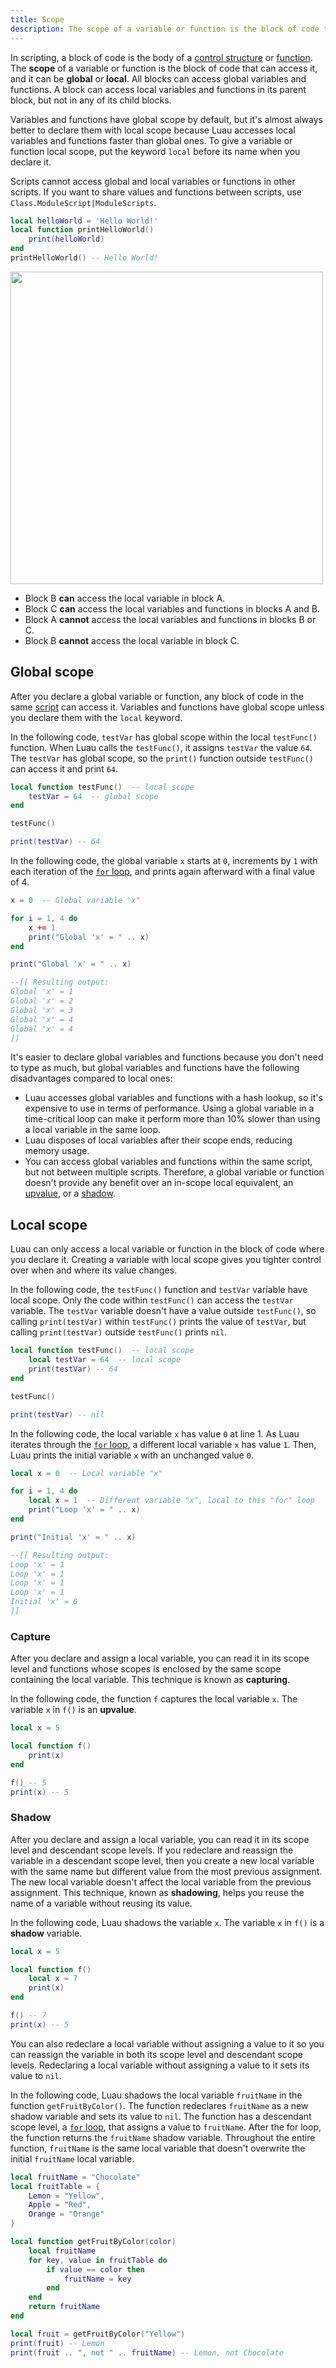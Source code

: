 ```yaml
---
title: Scope
description: The scope of a variable or function is the block of code that can access it.
---
```


In scripting, a block of code is the body of a [control structure](./control-structures.md) or [function](./functions.md). The **scope** of a variable or function is the block of code that can access it, and it can be **global** or **local**. All blocks can access global variables and functions. A block can access local variables and functions in its parent block, but not in any of its child blocks.

Variables and functions have global scope by default, but it's almost always better to declare them with local scope because Luau accesses local variables and functions faster than global ones. To give a variable or function local scope, put the keyword `local` before its name when you declare it.

Scripts cannot access global and local variables or functions in other scripts. If you want to share values and functions between scripts, use `Class.ModuleScript|ModuleScripts`.

```lua
local helloWorld = 'Hello World!'
local function printHelloWorld()
	print(helloWorld)
end
printHelloWorld() -- Hello World!
```

<img src="../assets/scripting/scripts/Scope-Diagram.png" width="500" />

- Block B **can** access the local variable in block A.
- Block C **can** access the local variables and functions in blocks A and B.
- Block A **cannot** access the local variables and functions in blocks B or C.
- Block B **cannot** access the local variable in block C.

## Global scope

After you declare a global variable or function, any block of code in the same [script](../scripting/index.md) can access it. Variables and functions have global scope unless you declare them with the `local` keyword.

In the following code, `testVar` has global scope within the local `testFunc()` function. When Luau calls the `testFunc()`, it assigns `testVar` the value `64`. The `testVar` has global scope, so the `print()` function outside `testFunc()` can access it and print `64`.

```lua title = 'Example of global functions and variables'
local function testFunc()  -- local scope
	testVar = 64  -- global scope
end

testFunc()

print(testVar) -- 64
```

In the following code, the global variable `x` starts at `0`, increments by `1` with each iteration of the [`for` loop](./control-structures.md#for-loops), and prints again afterward with a final value of 4.

```lua
x = 0  -- Global variable "x"

for i = 1, 4 do
	x += 1
	print("Global 'x' = " .. x)
end

print("Global 'x' = " .. x)

--[[ Resulting output:
Global 'x' = 1
Global 'x' = 2
Global 'x' = 3
Global 'x' = 4
Global 'x' = 4
]]
```

It's easier to declare global variables and functions because you don't need to type as much, but global variables and functions have the following disadvantages compared to local ones:

- Luau accesses global variables and functions with a hash lookup, so it's expensive to use in terms of performance. Using a global variable in a time-critical loop can make it perform more than 10% slower than using a local variable in the same loop.
- Luau disposes of local variables after their scope ends, reducing memory usage.
- You can access global variables and functions within the same script, but not between multiple scripts. Therefore, a global variable or function doesn't provide any benefit over an in-scope local equivalent, an [upvalue](#capture), or a [shadow](#shadow).

## Local scope

Luau can only access a local variable or function in the block of code where you declare it. Creating a variable with local scope gives you tighter control over when and where its value changes.

In the following code, the `testFunc()` function and `testVar` variable have local scope. Only the code within `testFunc()` can access the `testVar` variable. The `testVar` variable doesn't have a value outside `testFunc()`, so calling `print(testVar)` within `testFunc()` prints the value of `testVar`, but calling `print(testVar)` outside `testFunc()` prints `nil`.

```lua
local function testFunc()  -- local scope
	local testVar = 64  -- local scope
	print(testVar) -- 64
end

testFunc()

print(testVar) -- nil
```

In the following code, the local variable `x` has value `0` at line 1. As Luau iterates through the [`for` loop](./control-structures.md#for-loops), a different local variable `x` has value `1`. Then, Luau prints the initial variable `x` with an unchanged value `0`.

```lua
local x = 0  -- Local variable "x"

for i = 1, 4 do
	local x = 1  -- Different variable "x", local to this "for" loop
	print("Loop 'x' = " .. x)
end

print("Initial 'x' = " .. x)

--[[ Resulting output:
Loop 'x' = 1
Loop 'x' = 1
Loop 'x' = 1
Loop 'x' = 1
Initial 'x' = 0
]]
```

### Capture

After you declare and assign a local variable, you can read it in its scope level and functions whose scopes is enclosed by the same scope containing the local variable. This technique is known as **capturing**.

In the following code, the function `f` captures the local variable `x`. The variable `x` in `f()` is an **upvalue**.

```lua
local x = 5

local function f()
	print(x)
end

f() -- 5
print(x) -- 5
```

### Shadow

After you declare and assign a local variable, you can read it in its scope level and descendant scope levels. If you redeclare and reassign the variable in a descendant scope level, then you create a new local variable with the same name but different value from the most previous assignment. The new local variable doesn't affect the local variable from the previous assignment. This technique, known as **shadowing**, helps you reuse the name of a variable without reusing its value.

In the following code, Luau shadows the variable `x`. The variable `x` in `f()` is a **shadow** variable.

```lua
local x = 5

local function f()
	local x = 7
	print(x)
end

f() -- 7
print(x) -- 5
```

You can also redeclare a local variable without assigning a value to it so you can reassign the variable in both its scope level and descendant scope levels. Redeclaring a local variable without assigning a value to it sets its value to `nil`.

In the following code, Luau shadows the local variable `fruitName` in the function `getFruitByColor()`. The function redeclares `fruitName` as a new shadow variable and sets its value to `nil`. The function has a descendant scope level, a [`for` loop](./control-structures.md#for-loops), that assigns a value to `fruitName`. After the for loop, the function returns the `fruitName` shadow variable. Throughout the entire function, `fruitName` is the same local variable that doesn't overwrite the initial `fruitName` local variable.

```lua
local fruitName = "Chocolate"
local fruitTable = {
	Lemon = "Yellow",
	Apple = "Red",
	Orange = "Orange"
}

local function getFruitByColor(color)
	local fruitName
	for key, value in fruitTable do
		if value == color then
			fruitName = key
		end
	end
	return fruitName
end

local fruit = getFruitByColor("Yellow")
print(fruit) -- Lemon
print(fruit .. ", not " .. fruitName) -- Lemon, not Chocolate
```
